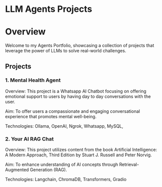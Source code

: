 # LLM Agents Projects

# Overview

Welcome to my Agents Portfolio, showcasing a collection of projects that leverage the power of LLMs to solve real-world challenges.

## Projects

### 1. Mental Health Agent
Overview: This project is a Whatsapp AI Chatbot focusing on offering emotional support to users by having day to day conversations with the user.

Aim: To offer users a compassionate and engaging conversational experience that promotes mental well-being.

Technologies: Ollama, OpenAI, Ngrok, Whatsapp, MySQL,

### 2. Your AI RAG Chat
Overview: This project utilizes content from the book Artificial Intelligence: A Modern Approach, Third Edition by Stuart J. Russell and Peter Norvig.

Aim: To enhance understanding of AI concepts through Retrieval-Augmented Generation (RAG).

Technologies: Langchain, ChromaDB, Transformers, Gradio

